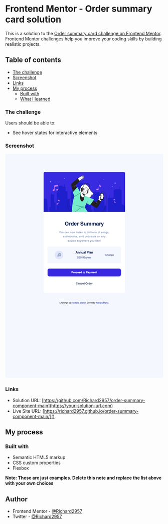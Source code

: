 # Frontend Mentor - Order summary card solution

This is a solution to the [Order summary card challenge on Frontend Mentor](https://www.frontendmentor.io/challenges/order-summary-component-QlPmajDUj). Frontend Mentor challenges help you improve your coding skills by building realistic projects. 

## Table of contents


  - [The challenge](#the-challenge)
  - [Screenshot](#screenshot)
  - [Links](#links)
- [My process](#my-process)
  - [Built with](#built-with)
  - [What I learned](#what-i-learned)
 

### The challenge

Users should be able to:

- See hover states for interactive elements

### Screenshot

![](./screenshot.png)



### Links

- Solution URL: [https://github.com/Richard2957/order-summary-component-main](https://your-solution-url.com)
- Live Site URL: [https://richard2957.github.io/order-summary-component-main/]()

## My process

### Built with

- Semantic HTML5 markup
- CSS custom properties
- Flexbox

**Note: These are just examples. Delete this note and replace the list above with your own choices**





## Author


- Frontend Mentor - [@Richard2957](hhttps://www.frontendmentor.io/profile/Richard2957)
- Twitter - [@Richard2957](https://www.twitter.com/Richard2957)

